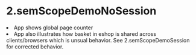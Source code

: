 # 2.semScopeDemoNoSession
<li> App shows global page counter
<li> App also illustrates how basket in eshop is shared across clients/browsers which is unsual behavior. See 2.semScopeDemoSession for corrected behavior.
